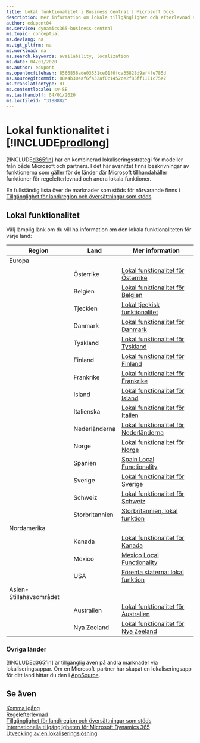 ```yaml
---
title: Lokal funktionalitet i Business Central | Microsoft Docs
description: Mer information om lokala tillgänglighet och efterlevnad av Dynamics 365 Business Central.
author: edupont04
ms.service: dynamics365-business-central
ms.topic: conceptual
ms.devlang: na
ms.tgt_pltfrm: na
ms.workload: na
ms.search.keywords: availability, localization
ms.date: 04/01/2020
ms.author: edupont
ms.openlocfilehash: 8566856ade03531ce01f0fca35828d9af4fe785d
ms.sourcegitcommit: 88e4b30eaf6fa32af0c1452ce2f85ff1111c75e2
ms.translationtype: HT
ms.contentlocale: sv-SE
ms.lasthandoff: 04/01/2020
ms.locfileid: "3188882"
---
```

# <a name="local-functionality-in-prodlong"></a>Lokal funktionalitet i [!INCLUDE[prodlong](includes/prodlong.md)]

[!INCLUDE[d365fin](includes/d365fin_md.md)] har en kombinerad lokaliseringsstrategi för modeller från både Microsoft och partners. I det här avsnittet finns beskrivningar av funktionerna som gäller för de länder där Microsoft tillhandahåller funktioner för regelefterlevnad och andra lokala funktioner.  

En fullständig lista över de marknader som stöds för närvarande finns i [Tillgänglighet för land/region och översättningar som stöds](/dynamics365/business-central/dev-itpro/compliance/apptest-countries-and-translations?toc=/dynamics365/business-central/toc.json).  

## <a name="local-functionality"></a>Lokal funktionalitet

Välj lämplig länk om du vill ha information om den lokala funktionaliteten för varje land:

| Region | Land | Mer information |
| --- | --- |--- |
| Europa |  | |
|        | Österrike | [Lokal funktionalitet för Österrike](localfunctionality/austria/austria-local-functionality.md) |
|        | Belgien | [Lokal funktionalitet för Belgien](localfunctionality/belgium/belgium-local-functionality.md) |
|        | Tjeckien | [Lokal tjeckisk funktionalitet](localfunctionality/czech/czech-local-functionality.md) |
|        | Danmark | [Lokal funktionalitet för Danmark](localfunctionality/denmark/denmark-local-functionality.md) |
|        | Tyskland | [Lokal funktionalitet för Tyskland](localfunctionality/germany/germany-local-functionality.md) |
|        | Finland | [Lokal funktionalitet för Finland](localfunctionality/finland/finland-local-functionality.md) |
|        | Frankrike | [Lokal funktionalitet för Frankrike](localfunctionality/france/france-local-functionality.md) |
|        | Island | [Lokal funktionalitet för Island](localfunctionality/iceland/iceland-local-functionality.md) |
|        | Italienska | [Lokal funktionalitet för Italien](localfunctionality/italy/italy-local-functionality.md) |
|        | Nederländerna | [Lokal funktionalitet för Nederländerna](localfunctionality/netherlands/netherlands-local-functionality.md) |
|        | Norge | [Lokal funktionalitet för Norge](localfunctionality/norway/norway-local-functionality.md) |
|        | Spanien | [Spain Local Functionality](localfunctionality/spain/spain-local-functionality.md) |
|        | Sverige | [Lokal funktionalitet för Sverige](localfunctionality/sweden/sweden-local-functionality.md) |
|        | Schweiz | [Lokal funktionalitet för Schweiz](localfunctionality/switzerland/switzerland-local-functionality.md) |
|        | Storbritannien | [Storbritannien, lokal funktion](localfunctionality/unitedkingdom/united-kingdom-local-functionality.md) |
| Nordamerika |       |  |
|        | Kanada|[Lokal funktionalitet för Kanada](localfunctionality/canada/canada-local-functionality.md) |
|        | Mexico | [Mexico Local Functionality](localfunctionality/mexico/mexico-local-functionality.md) |
|        | USA|[Förenta staterna: lokal funktion](localfunctionality/unitedstates/united-states-local-functionality.md) |
| Asien-Stillahavsområdet |       |  |
|        | Australien | [Lokal funktionalitet för Australien](localfunctionality/australia/australia-local-functionality.md) |
|        | Nya Zeeland | [Lokal funktionalitet för Nya Zeeland](localfunctionality/newzealand/new-zealand-local-functionality.md) |

### <a name="other-countries"></a>Övriga länder
[!INCLUDE[d365fin](includes/d365fin_md.md)] är tillgänglig även på andra marknader via lokaliseringsappar. Om en Microsoft-partner har skapat en lokaliseringsapp för ditt land hittar du den i [AppSource](https://appsource.microsoft.com/product/dynamics-365-business-central/).

## <a name="see-also"></a>Se även
[Komma igång](product-get-started.md)  
[Regelefterlevnad](compliance/compliance-overview.md)  
[Tillgänglighet för land/region och översättningar som stöds](/dynamics365/business-central/dev-itpro/compliance/apptest-countries-and-translations?toc=/dynamics365/business-central/toc.json)  
[Internationella tillgängligheten för Microsoft Dynamics 365](/dynamics365/get-started/availability)  
[Utveckling av en lokaliseringslösning](/dynamics365/business-central/dev-itpro/developer/readiness/readiness-develop-localization)  
